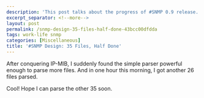 ```yaml
---
description: 'This post talks about the progress of #SNMP 0.9 release.'
excerpt_separator: <!--more-->
layout: post
permalink: /snmp-design-35-files-half-done-43bcc00dfdda
tags: work-life snmp
categories: [Miscellaneous]
title: '#SNMP Design: 35 Files, Half Done'
---
```

After conquering IP-MIB, I suddenly found the simple parser powerful enough to parse more files. And in one hour this morning, I got another 26 files parsed.

Cool! Hope I can parse the other 35 soon.
<!--more-->